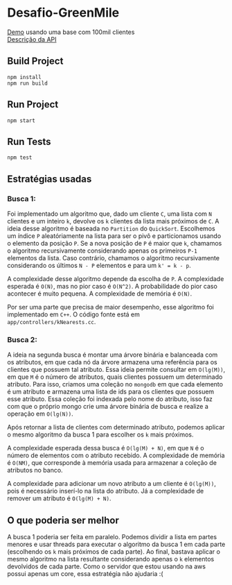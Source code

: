 # Desafio-GreenMile

[Demo](http://ec2-18-231-176-67.sa-east-1.compute.amazonaws.com:3000/) usando uma base com 100mil clientes  
[Descrição da API](http://ec2-18-231-176-67.sa-east-1.compute.amazonaws.com:3000/api)

## Build Project
```
npm install
npm run build
```

## Run Project
```
npm start
```

## Run Tests
```
npm test
```

## Estratégias usadas

### Busca 1:  
Foi implementado um algoritmo que, dado um cliente `C`, uma lista com `N` clientes e um inteiro `k`, devolve os  `k` clientes da lista mais próximos de `C`. A ideia desse algoritmo é baseada no `Partition` do `QuickSort`. Escolhemos um índice `P` aleatóriamente na lista para ser o pivô e particionamos usando o elemento da posição `P`. Se a nova posição de `P` é maior que `k`, chamamos o algoritmo recursivamente considerando apenas os primeiros `P-1` elementos da lista. Caso contrário, chamamos o algoritmo recursivamente considerando os últimos `N - P` elementos e para um `k' = k - p`. 

A complexidade desse algoritmo depende da escolha de `P`. A complexidade esperada é `O(N)`, mas no pior caso é `O(N^2)`. A probabilidade do pior caso acontecer é muito pequena. A complexidade de memória é `O(N)`.

Por ser uma parte que precisa de maior desempenho, esse algoritmo foi implementado em `C++`. O código fonte está em `app/controllers/kNearests.cc`.

### Busca 2:
A ideia na segunda busca é montar uma árvore binária e balanceada com os atributos, em que cada nó da árvore armazena uma referência para os clientes que possuem tal atributo. Essa ideia permite consultar em `O(lg(M))`, em que `M` é o número de atributos, quais clientes possuem um determinado atributo. Para isso, criamos uma coleção no `mongodb` em que cada elemento é um atributo e armazena uma lista de ids para os clientes que possuem esse atributo. Essa coleção foi indexada pelo nome do atributo, isso faz com que o próprio mongo crie uma árvore binária de busca e realize a operação em `O(lg(N))`.

Após retornar a lista de clientes com determinado atributo, podemos aplicar o mesmo algoritmo da busca 1 para escolher os `k` mais próximos.

A complexidade esperada dessa busca é `O(lg(M) + N)`, em que `N` é o número de elementos com o atributo recebido. A complexidade de memória é `O(NM)`, que corresponde à memória usada para armazenar a coleção de atributos no banco.

A complexidade para adicionar um novo atributo a um cliente é `O(lg(M))`, pois é necessário inserí-lo na lista do atributo. Já a complexidade de remover um atributo é `O(lg(M) + N)`. 

## O que poderia ser melhor

A busca 1 poderia ser feita em paralelo. Podemos dividir a lista em partes menores e usar threads para executar o algoritmo da busca 1 em cada parte (escolhendo os `k` mais próximos de cada parte). Ao final, bastava aplicar o mesmo algoritmo na lista resultante considerando apenas o `k` elementos devolvidos de cada parte. Como o servidor que estou usando na aws possui apenas um core, essa estratégia não ajudaria :(



